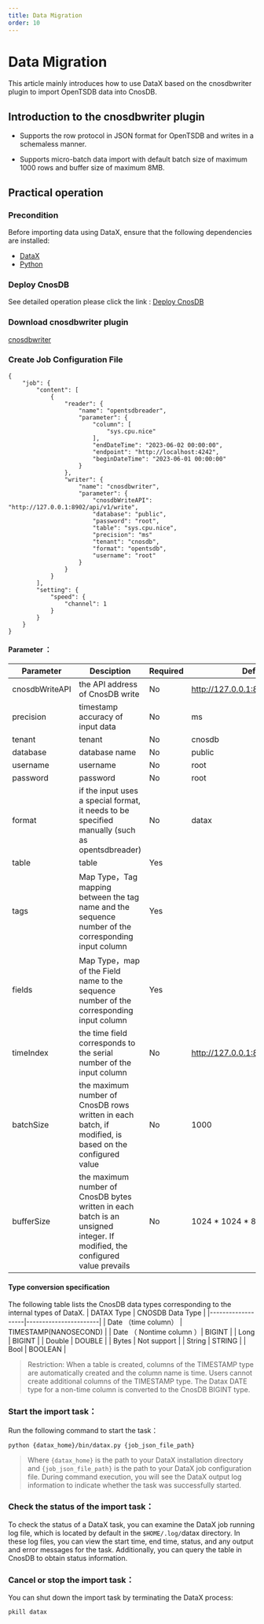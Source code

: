 ```yaml
---
title: Data Migration
order: 10
---
```


# Data Migration

This article mainly introduces how to use DataX based on the cnosdbwriter plugin to import OpenTSDB data into CnosDB.

## Introduction to the cnosdbwriter plugin

* Supports the row protocol in JSON format for OpenTSDB and writes in a schemaless manner.

* Supports micro-batch data import with default batch size of maximum 1000 rows and buffer size of maximum 8MB.

## Practical operation

### Precondition

Before importing data using DataX, ensure that the following dependencies are installed:

* [ DataX ](https://github.com/alibaba/DataX/releases)
* [ Python ](https://www.python.org/downloads/)

### Deploy CnosDB

See detailed operation please click the link : [ Deploy CnosDB ](../start/quick_start.md)

### Download cnosdbwriter plugin

[cnosdbwriter](https://github.com/cnosdb/DataX) 

### Create Job Configuration File

```shell
{
    "job": {
        "content": [
            {
                "reader": {
                    "name": "opentsdbreader",
                    "parameter": {
                        "column": [
                            "sys.cpu.nice"
                        ],
                        "endDateTime": "2023-06-02 00:00:00",
                        "endpoint": "http://localhost:4242",
                        "beginDateTime": "2023-06-01 00:00:00"
                    }
                },
                "writer": {
                    "name": "cnosdbwriter",
                    "parameter": {
                        "cnosdbWriteAPI": "http://127.0.0.1:8902/api/v1/write",
                        "database": "public",
                        "password": "root",
                        "table": "sys.cpu.nice",
                        "precision": "ms"
                        "tenant": "cnosdb",
                        "format": "opentsdb",
                        "username": "root"
                    }
                }
            }
        ],
        "setting": {
            "speed": {
                "channel": 1
            }
        }
    }
}
```

#### Parameter ：
| Parameter | Desciption | Required | Default | Optional |
| --- | --- | --- | --- | --- |
| cnosdbWriteAPI | the API address of CnosDB write | No | http://127.0.0.1:8902/api/v1/write |  |
| precision | timestamp accuracy of input data | No | ms | ms/us/ns |
| tenant | tenant | No | cnosdb |  |
| database | database name | No | public |  |
| username | username  | No | root |  |
| password | password | No | root |  |
| format | if the input uses a special format, it needs to be specified manually (such as opentsdbreader) | No | datax | datax/opentsdb（there is no additional need to set the table tags fields timeIndex） |
| table | table | Yes |  |  |
| tags | Map Type，Tag mapping between the tag name and the sequence number of the corresponding input column | Yes |  |  |
| fields | Map Type，map of the Field name to the sequence number of the corresponding input column | Yes |  |  |
| timeIndex | the time field corresponds to the serial number of the input column | No | http://127.0.0.1:8902/api/v1/write |  |
| batchSize | the maximum number of CnosDB rows written in each batch, if modified, is based on the configured value | No | 1000 |  |
| bufferSize | the maximum number of CnosDB bytes written in each batch is an unsigned integer. If modified, the configured value prevails | No | 1024 * 1024 * 8 |  |
#### Type conversion specification
The following table lists the CnosDB data types corresponding to the internal types of DataX.
| DATAX Type    | CNOSDB Data Type        |
|-------------------|-----------------------|
| Date （time column）  | TIMESTAMP(NANOSECOND) |
| Date （ Nontime column ）| BIGINT                |
| Long              | BIGINT                |
| Double            | DOUBLE                |
| Bytes             | Not support                |
| String            | STRING                |
| Bool              | BOOLEAN               |
> Restriction: When a table is created, columns of the TIMESTAMP type are automatically created and the column name is time. Users cannot create additional columns of the TIMESTAMP type. The Datax DATE type for a non-time column is converted to the CnosDB BIGINT type.
### Start the import task：
Run the following command to start the task：
``` shell
python {datax_home}/bin/datax.py {job_json_file_path}
```
> Where `{datax_home}` is the path to your DataX installation directory and `{job_json_file_path}` is the path to your DataX job configuration file. During command execution, you will see the DataX output log information to indicate whether the task was successfully started.

### Check the status of the import task：

To check the status of a DataX task, you can examine the DataX job running log file, which is located by default in the `$HOME/.log/`datax directory. In these log files, you can view the start time, end time, status, and any output and error messages for the task. Additionally, you can query the table in CnosDB to obtain status information.

### Cancel or stop the import task：

You can shut down the import task by terminating the DataX process:
```shell
pkill datax
```



